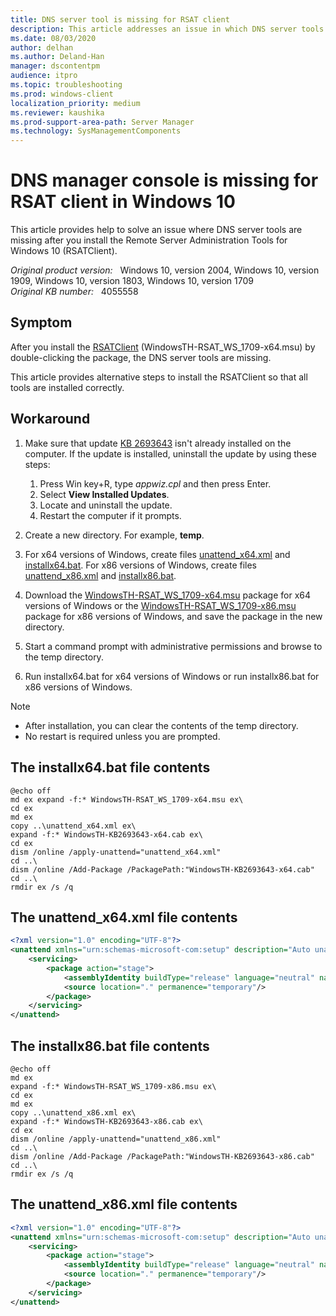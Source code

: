 ```yaml
---
title: DNS server tool is missing for RSAT client
description: This article addresses an issue in which DNS server tools are missing for RSAT client in Windows 10.
ms.date: 08/03/2020
author: delhan
ms.author: Deland-Han
manager: dscontentpm
audience: itpro
ms.topic: troubleshooting
ms.prod: windows-client
localization_priority: medium
ms.reviewer: kaushika
ms.prod-support-area-path: Server Manager
ms.technology: SysManagementComponents
---
```

# DNS manager console is missing for RSAT client in Windows 10

This article provides help to solve an issue where DNS server tools are missing after you install the Remote Server Administration Tools for Windows 10 (RSATClient).

_Original product version:_ &nbsp; Windows 10, version 2004, Windows 10, version 1909, Windows 10, version 1803, Windows 10, version 1709  
_Original KB number:_ &nbsp; 4055558

## Symptom

After you install the [RSATClient](https://www.microsoft.com/download/details.aspx?id=45520) (WindowsTH-RSAT_WS_1709-x64.msu) by double-clicking the package, the DNS server tools are missing.

This article provides alternative steps to install the RSATClient so that all tools are installed correctly.

## Workaround

1. Make sure that update [KB 2693643](https://support.microsoft.com/help/2693643) isn't already installed on the computer. If the update is installed, uninstall the update by using these steps:
    1. Press Win key+R, type *appwiz.cpl* and then press Enter.
    2. Select **View Installed Updates**.
    3. Locate and uninstall the update.
    4. Restart the computer if it prompts.

2. Create a new directory. For example, **temp**.

3. For x64 versions of Windows, create files [unattend_x64.xml](#the-unattend_x64xml-file-contents) and [installx64.bat](#the-installx64bat-file-contents). For x86 versions of Windows, create files [unattend_x86.xml](#the-unattend_x86xml-file-contents) and [installx86.bat](#the-installx86bat-file-contents).

4. Download the [WindowsTH-RSAT_WS_1709-x64.msu](https://www.microsoft.com/download/details.aspx?id=45520) package for x64 versions of Windows or the [WindowsTH-RSAT_WS_1709-x86.msu](https://www.microsoft.com/download/details.aspx?id=45520) package for x86 versions of Windows, and save the package in the new directory.

5. Start a command prompt with administrative permissions and browse to the temp directory.

6. Run installx64.bat for x64 versions of Windows or run installx86.bat for x86 versions of Windows.

> [!NOTE]
>
> - After installation, you can clear the contents of the temp directory.
> - No restart is required unless you are prompted.

## The installx64.bat file contents

```console
@echo off
md ex expand -f:* WindowsTH-RSAT_WS_1709-x64.msu ex\
cd ex
md ex
copy ..\unattend_x64.xml ex\
expand -f:* WindowsTH-KB2693643-x64.cab ex\
cd ex
dism /online /apply-unattend="unattend_x64.xml"
cd ..\
dism /online /Add-Package /PackagePath:"WindowsTH-KB2693643-x64.cab"
cd ..\
rmdir ex /s /q
```

## The unattend_x64.xml file contents

```xml
<?xml version="1.0" encoding="UTF-8"?>
<unattend xmlns="urn:schemas-microsoft-com:setup" description="Auto unattend" author="pkgmgr.exe">
    <servicing>
        <package action="stage">
            <assemblyIdentity buildType="release" language="neutral" name="Microsoft-Windows-RemoteServerAdministrationTools-Client-Package-TopLevel" processorArchitecture="amd64" publicKeyToken="31bf3856ad364e35" version="10.0.16299.2"/>
            <source location="." permanence="temporary"/>
        </package>
    </servicing>
</unattend>
```

## The installx86.bat file contents

```console
@echo off
md ex
expand -f:* WindowsTH-RSAT_WS_1709-x86.msu ex\
cd ex
md ex
copy ..\unattend_x86.xml ex\
expand -f:* WindowsTH-KB2693643-x86.cab ex\
cd ex
dism /online /apply-unattend="unattend_x86.xml"
cd ..\
dism /online /Add-Package /PackagePath:"WindowsTH-KB2693643-x86.cab"
cd ..\
rmdir ex /s /q  
```

## The unattend_x86.xml file contents

```xml
<?xml version="1.0" encoding="UTF-8"?>
<unattend xmlns="urn:schemas-microsoft-com:setup" description="Auto unattend" author="pkgmgr.exe">
    <servicing>
        <package action="stage">
            <assemblyIdentity buildType="release" language="neutral" name="Microsoft-Windows-RemoteServerAdministrationTools-Client-Package-TopLevel" processorArchitecture="x86" publicKeyToken="31bf3856ad364e35" version="10.0.16299.2"/>
            <source location="." permanence="temporary"/>
        </package>
    </servicing>
</unattend>
```
